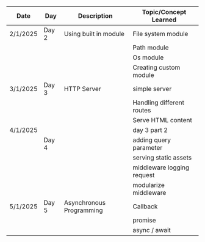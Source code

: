 | Date     | Day   | Description              | Topic/Concept Learned      |
| -------- | ----- | ------------------------ | -------------------------- |
| 2/1/2025 | Day 2 | Using built in module    | File system module         |
|          |       |                          | Path module                |
|          |       |                          | Os module                  |
|          |       |                          | Creating custom module     |
| 3/1/2025 | Day 3 | HTTP Server              | simple server              |
|          |       |                          | Handling different routes  |
|          |       |                          | Serve HTML content         |
| 4/1/2025 |       |                          | day 3 part 2               |
|          | Day 4 |                          | adding query parameter     |
|          |       |                          | serving static assets      |
|          |       |                          | middleware logging request |
|          |       |                          | modularize middleware      |
| 5/1/2025 | Day 5 | Asynchronous Programming | Callback                   |
|          |       |                          | promise                    |
|          |       |                          | async / await              |

